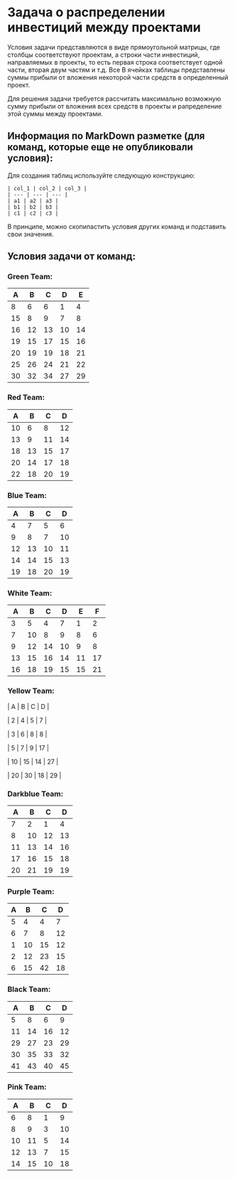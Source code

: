 # Задача о распределении инвестиций между проектами
Условия задачи представляются в виде прямоугольной матрицы, где столбцы соответствуют проектам, а строки части 
инвестиций, направляемых в проекты, то есть первая строка соответствует одной части, вторая двум частям и т.д. Все 
В ячейках таблицы представлены суммы прибыли от вложения некоторой части средств в определенный проект.

Для решения задачи требуется рассчитать максимально возможную сумму прибыли от вложения всех средств в проекты и 
рапределение этой суммы между проектами.

## Информация по MarkDown разметке (для команд, которые еще не опубликовали условия):
Для создания таблиц используйте следующую конструкцию:  
```
| col_1 | col_2 | col_3 |  
| --- | --- | --- |  
| a1 | a2 | a3 |
| b1 | b2 | b3 |
| с1 | с2 | с3 |
```
В принципе, можно скопипастить условия других команд и подставить свои значения.

## Условия задачи от команд:
### Green Team:
| A | B | C | D | E |
| --- | --- | --- | --- | --- |
| 8  | 6  | 6  | 1  | 4  |
| 15 | 8  | 9  | 7  | 8  |
| 16 | 12 | 13 | 10 | 14 |
| 19 | 15 | 17 | 15 | 16 |
| 20 | 19 | 19 | 18 | 21 |
| 25 | 26 | 24 | 21 | 22 |
| 30 | 32 | 34 | 27 | 29 |
### Red Team:
| A   | B   | С   | D   | 
|-----|-----|-----|-----|  
| 10  | 6   | 8   | 12  | 
| 13  | 9   | 11  | 14  | 
| 18  | 13  | 15  | 17  | 
| 20  | 14  | 17  | 18  | 
| 22  | 18  | 20  | 19  | 
### Blue Team:
| A   | B   | С   | D   | 
|-----|-----|-----|-----|  
| 4   | 7   | 5   | 6   | 
| 9   | 8   | 7   | 10  | 
| 12  | 13  | 10  | 11  | 
| 14  | 14  | 15  | 13  | 
| 19  | 18  | 20  | 19  | 
### White Team:
| A | B | C | D | E | F |
| --- | --- | --- | --- | --- | --- |
|  3 |  5 |  4 |  7 |  1 |  2 |
|  7 | 10 |  8 |  9 |  8 |  6 |
|  9 | 12 | 14 | 10 |  9 |  8 |
| 13 | 15 | 16 | 14 | 11 | 17 |
| 16 | 18 | 19 | 15 | 15 | 21 |
### Yellow Team:
| A  | B   | C   | D  |

| 2  | 4   | 5   | 7  |

| 3  | 6   | 8   | 8  |

| 5  | 7   | 9   | 17 |

| 10 | 15  | 14  | 27 |

| 20 | 30  | 18  | 29 |
### Darkblue Team:
| A  |  B |  C | D  |
| --- | --- | --- | --- |
| 7  | 2  | 1  | 4  |
| 8  | 10 | 12 | 13 |
| 11 | 13 | 14 | 16 |
| 17 | 16 | 15 | 18 |
| 20 | 21 | 19 | 19 |
### Purple Team:
| A | B | C | D |
| --- | --- | --- | --- |
| 5 |  4 |  4 |  7 |
| 6 | 7 |  8 |  12 |
| 1 | 10 | 15 | 12 |
| 2 | 12 | 23 | 15 |
| 6 | 15 | 42 | 18 |
### Black Team:
| A   | B   | C   | D   |
|-----|-----|-----|-----|
| 5   | 8   | 6   | 9   |
| 11  | 14  | 16  | 12  |
| 29  | 27  | 23  | 29  |
| 30  | 35  | 33  | 32  |
| 41  | 43  | 40  | 45  |
### Pink Team:
| A | B | С | D | 
| --- | --- | --- | --- |  
| 6  | 8  | 1  | 9  | 
| 8  | 9  | 3  | 10 | 
| 10 | 11 | 5  | 14 | 
| 12 | 13 | 7  | 15 | 
| 14 | 15 | 10 | 18 | 

